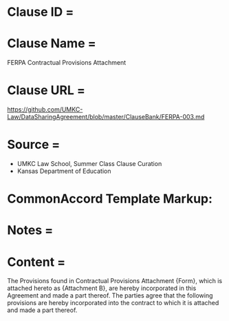 # Clause ID = 


# Clause Name = 
FERPA Contractual Provisions Attachment
# Clause URL = 
https://github.com/UMKC-Law/DataSharingAgreement/blob/master/ClauseBank/FERPA-003.md
# Source = 
* UMKC Law School, Summer Class Clause Curation
* Kansas Department of Education 

# CommonAccord Template Markup:   

# Notes = 

# Content = 
The Provisions found in Contractual Provisions Attachment {Form}, which is attached hereto as {Attachment B}, are hereby incorporated in this Agreement and made a part thereof. The parties agree that the following provisions are hereby incorporated into the contract to which it is attached and made a part thereof.
